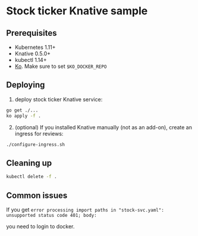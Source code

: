 # Stock ticker Knative sample

## Prerequisites

* Kubernetes 1.11+
* Knative 0.5.0+
* kubectl 1.14+
* [Ko](https://github.com/google/ko). Make sure to set `$KO_DOCKER_REPO`

## Deploying

1. deploy stock ticker Knative service:

```sh
go get ./...
ko apply -f .
```

2. (optional) If you installed Knative manually (not as an add-on), create an ingress for reviews:

```sh
./configure-ingress.sh
```

## Cleaning up

```sh
kubectl delete -f .
```

## Common issues

If you get `error processing import paths in "stock-svc.yaml": unsupported status code 401; body:`

you need to login to docker.